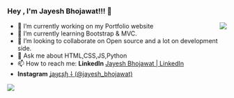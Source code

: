 ###                                                                 Hey , I'm Jayesh Bhojawat!!! 👋


<img src="https://i.pinimg.com/originals/36/7b/5e/367b5e4a292d6a278808ee3def7b2527.gif" align="right"/>

- 🔭 I’m currently working on my Portfolio website
- 🌱 I’m currently learning Bootstrap & MVC.
- 👯 I’m looking to collaborate on Open source and a lot on development side.
- 💬 Ask me about HTML,CSS,JS,Python
- 📫 How to reach me: **LinkedIn** [Jayesh Bhojawat | LinkedIn](https://www.linkedin.com/in/jayeshbhojawat/) 
-  **Instagram** [ʝąყɛʂɧ ⸸ (@jayesh_bhojawat)](https://www.instagram.com/jayesh_bhojawat/)
<img src="https://github-readme-stats.vercel.app/api?username=Jayeshbhojawat&&show_icons=true&title_color=ffffff&icon_color=bb2acf&text_color=daf7dc&bg_color=151515">
